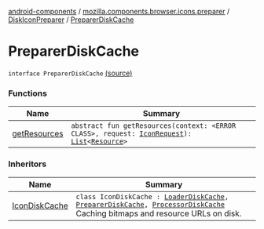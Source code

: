 [android-components](../../../index.md) / [mozilla.components.browser.icons.preparer](../../index.md) / [DiskIconPreparer](../index.md) / [PreparerDiskCache](./index.md)

# PreparerDiskCache

`interface PreparerDiskCache` [(source)](https://github.com/mozilla-mobile/android-components/blob/master/components/browser/icons/src/main/java/mozilla/components/browser/icons/preparer/DiskIconPreparer.kt#L17)

### Functions

| Name | Summary |
|---|---|
| [getResources](get-resources.md) | `abstract fun getResources(context: <ERROR CLASS>, request: `[`IconRequest`](../../../mozilla.components.browser.icons/-icon-request/index.md)`): `[`List`](https://kotlinlang.org/api/latest/jvm/stdlib/kotlin.collections/-list/index.html)`<`[`Resource`](../../../mozilla.components.browser.icons/-icon-request/-resource/index.md)`>` |

### Inheritors

| Name | Summary |
|---|---|
| [IconDiskCache](../../../mozilla.components.browser.icons.utils/-icon-disk-cache/index.md) | `class IconDiskCache : `[`LoaderDiskCache`](../../../mozilla.components.browser.icons.loader/-disk-icon-loader/-loader-disk-cache/index.md)`, `[`PreparerDiskCache`](./index.md)`, `[`ProcessorDiskCache`](../../../mozilla.components.browser.icons.processor/-disk-icon-processor/-processor-disk-cache/index.md)<br>Caching bitmaps and resource URLs on disk. |
